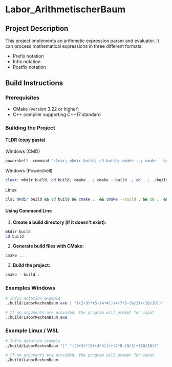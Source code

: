 # Labor_ArithmetischerBaum

## Project Description

This project implements an arithmetic expression parser and evaluator. It can process mathematical expressions in three different formats:
- Prefix notation
- Infix notation 
- Postfix notation 

## Build Instructions

### Prerequisites

- CMake (version 3.22 or higher)
- C++ compiler supporting C++17 standard

### Building the Project

#### TLDR (copy paste)
Windows (CMD)
```powershell
powershell -command "clear; mkdir build; cd build; cmake ..; cmake --build .; cd ..; ./build/LaborRechenBaum.exe '|' '((2+3)*(5+(4*4)))+(7*8-(9/3)+(10/10))'; rm -r ./build"
```

Windows (Powershell)
```powershell
clear; mkdir build; cd build; cmake ..; cmake --build .; cd ..; ./build/LaborRechenBaum.exe "|" "((2+3)*(5+(4*4)))+(7*8-(9/3)+(10/10))"; rm -r ./build
```

Linux
```sh
cls; mkdir build && cd build && cmake .. && cmake --build . && cd .. && ./build/LaborRechenBaum "|" "((2+3)*(5+(4*4)))+(7*8-(9/3)+(10/10))" && rm -r ./build
```


#### Using Command Line

1. **Create a build directory (if it doesn't exist):**

```powershell
mkdir build
cd build
```

2. **Generate build files with CMake:**

```powershell
cmake ..
```

3. **Build the project:**

```powershell
cmake --build .
```

### Examples Windows

```powershell
# Infix notation example
./build/LaborRechenBaum.exe | "((2+3)*(5+(4*4)))+(7*8-(9/3)+(10/10))"

# If no arguments are provided, the program will prompt for input
./build/LaborRechenBaum.exe
```

### Example Linux / WSL

```sh
# Infix notation example
./build/LaborRechenBaum "|" "((2+3)*(5+(4*4)))+(7*8-(9/3)+(10/10))"

# If no arguments are provided, the program will prompt for input
./build/LaborRechenBaum
```